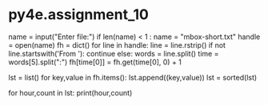 # py4e.assignment_10
name = input("Enter file:")
if len(name) < 1 : name = "mbox-short.txt"
handle = open(name)
fh = dict()
for line in handle:
    line = line.rstrip()
    if not line.startswith('From '): 
        continue
    else:
    	words = line.split()
    time = words[5].split(":")
    fh[time[0]] = fh.get(time[0], 0) + 1
        
lst = list()
for key,value in fh.items():
    lst.append((key,value))
lst = sorted(lst)

for hour,count in lst:
    print(hour,count)

